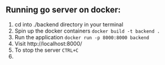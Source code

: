 Running go server on docker:
-
1. cd into ./backend directory in your terminal
2. Spin up the docker containers
``docker build -t backend .``
3. Run the application
``docker run -p 8000:8000 backend``
4. Visit http://localhost:8000/ 
5. To stop the server
``CTRL+C``
6. 